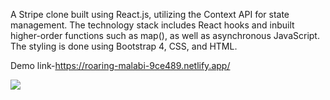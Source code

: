 A Stripe clone built using React.js, utilizing the Context API for state management. The technology stack includes React hooks and inbuilt higher-order functions such as map(), as well as asynchronous JavaScript. The styling is done using Bootstrap 4, CSS, and HTML.

Demo link-https://roaring-malabi-9ce489.netlify.app/


![](https://github.com/Johnsonarul123/stripe_frontend_clone/blob/main/Stripe%20Menus%20Complete%20-%20Google%20Chrome%202023-01-17%2012-59-03.gif)
